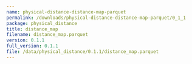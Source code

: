 ```yaml
---
name: physical-distance-distance-map-parquet
permalink: /downloads/physical-distance-distance-map-parquet/0_1_1
package: physical_distance
title: distance_map
filename: distance_map.parquet
version: 0.1.1
full_version: 0.1.1
file: /data/physical_distance/0.1.1/distance_map.parquet
---
```

